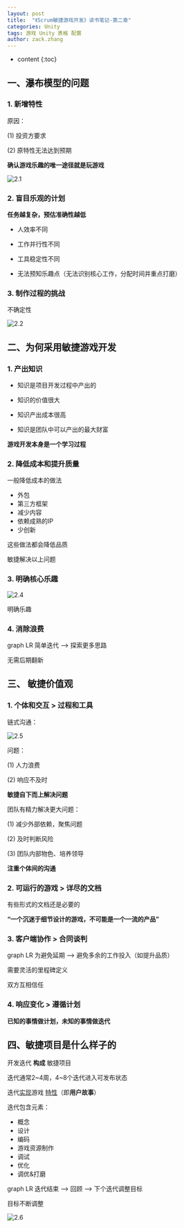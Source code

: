 ```yaml
---
layout: post
title:  "《Scrum敏捷游戏开发》读书笔记-第二章"
categories: Unity
tags: 游戏 Unity 表格 配置
author: zack.zhang
---
```


* content
{:toc}

## 一、瀑布模型的问题
<!-- more -->

### 1. 新增特性

原因：

(1) 投资方要求

(2) 原特性无法达到预期

**确认游戏乐趣的唯一途径就是玩游戏**

![2.1](https://zd304.github.io/assets/img/scrum-2.1.png)<br/>

### 2. 盲目乐观的计划

**任务越复杂，预估准确性越低**

* 人效率不同

* 工作并行性不同

* 工具稳定性不同

* 无法预知乐趣点（无法识别核心工作，分配时间并重点打磨）

### 3. 制作过程的挑战

不确定性

![2.2](https://zd304.github.io/assets/img/scrum-2.2.png)<br/>

## 二、为何采用敏捷游戏开发

### 1. 产出知识

* 知识是项目开发过程中产出的

* 知识的价值很大

* 知识产出成本很高

* 知识是团队中可以产出的最大财富

**游戏开发本身是一个学习过程**

### 2. 降低成本和提升质量

一般降低成本的做法

* 外包
* 第三方框架
* 减少内容
* 依赖成熟的IP
* 少创新

这些做法都会降低品质

敏捷解决以上问题

### 3. 明确核心乐趣

![2.4](https://zd304.github.io/assets/img/scrum-2.4.png)<br/>

明确乐趣

### 4. 消除浪费

graph LR
简单迭代 --> 探索更多思路

无需后期翻新

## 三、 敏捷价值观

### 1. 个体和交互 > 过程和工具

链式沟通：

![2.5](https://zd304.github.io/assets/img/scrum-2.5.png)<br/>

问题：

(1) 人力浪费

(2) 响应不及时

**敏捷自下而上解决问题**

团队有精力解决更大问题：

(1) 减少外部依赖，聚焦问题

(2) 及时判断风险

(3) 团队内部物色、培养领导

**注重个体间的沟通**

### 2. 可运行的游戏 > 详尽的文档

有些形式的文档还是必要的

**“一个沉迷于细节设计的游戏，不可能是一个一流的产品”**

### 3. 客户端协作 > 合同谈判

graph LR
为避免延期 --> 避免多余的工作投入（如提升品质）

需要灵活的里程碑定义

双方互相信任

### 4. 响应变化 > 遵循计划

**已知的事情做计划，未知的事情做迭代**

## 四、敏捷项目是什么样子的

开发迭代  **构成**  敏捷项目

迭代通常2~4周，4~8个迭代进入可发布状态

迭代<u>实现</u>游戏 <u>特性</u>（即**用户故事**）

迭代包含元素：

* 概念
* 设计
* 编码
* 游戏资源制作
* 调试
* 优化
* 调优&打磨

graph LR
迭代结束 --> 回顾 --> 下个迭代调整目标

目标不断调整

![2.6](https://zd304.github.io/assets/img/scrum-2.6.png)<br/>